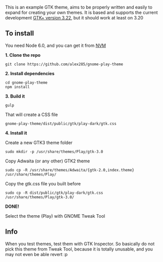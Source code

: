 This is  an example GTK theme, aims to be properly written and easily to expand for creating your own themes. It is based and supports the current development [GTK+ version 3.22](https://git.gnome.org/browse/gtk+/tree/gtk/theme/Adwaita), but it should work at least on 3.20

## To install

You need Node 6.0, and you can get it from [NVM](https://github.com/creationix/nvm)

**1. Clone the repo**
```
git clone https://github.com/alex285/gnome-play-theme
```

**2. Install dependencies**

```
cd gnome-play-theme
npm install
```

**3. Build it**
```
gulp
```

That will create a CSS file
```
gnome-play-theme/dist/public/gtk/play-dark/gtk.css
```

**4. Install it**

Create a new GTK3 theme folder

```
sudo mkdir -p /usr/share/themes/Play/gtk-3.0
```

Copy Adwaita (or any other) GTK2 theme

```
sudo cp -R /usr/share/themes/Adwaita/{gtk-2.0,index.theme} /usr/share/themes/Play/

```

Copy the gtk.css file you built before

```
sudo cp -R dist/public/gtk/play-dark/gtk.css /usr/share/themes/Play/gtk-3.0/
```

**DONE!**

Select the theme (Play) with GNOME Tweak Tool

## Info
When you test themes, test them with GTK Inspector. So basically do not pick this theme from Tweak Tool, because it is totally unusable, and you may not even be able revert :p
